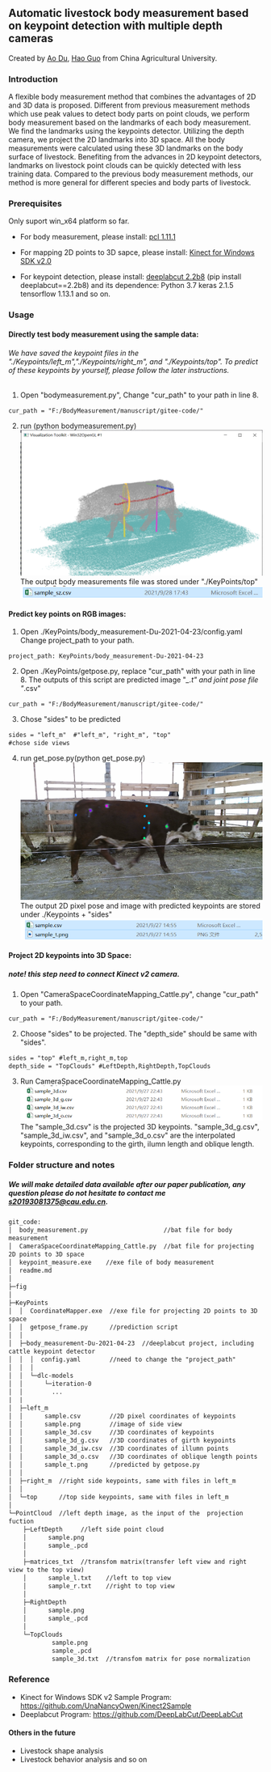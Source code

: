 ## Automatic livestock body measurement based on keypoint detection with multiple depth cameras

Created by <a href="https://github.com/DuAooo" target="_blank">Ao Du</a>, <a href="http://clst.cau.edu.cn/art/2018/8/8/art_31197_580629.html" target="_blank">Hao Guo</a> from China Agricultural University.


### Introduction
A flexible body measurement method that combines the advantages of 2D and 3D data is proposed. Different from previous measurement methods which use peak values to detect body parts on point clouds, we perform body measurement based on the landmarks of each body measurement. We find the landmarks using the keypoints detector. Utilizing the depth camera, we project the 2D landmarks into 3D space. All the body measurements were calculated using these 3D landmarks on the body surface of livestock. Benefiting from the advances in 2D keypoint detectors, landmarks on livestock point clouds can be quickly detected with less training data. Compared to the previous body measurement methods, our method is more general for different species and body parts of livestock.



### Prerequisites
Only suport win_x64 platform so far.
* For body measurement, please install:
<a href="https://github.com/PointCloudLibrary/pcl/releases/download/pcl-1.11.1/PCL-1.11.1-AllInOne-msvc2019-win64.exe"> pcl 1.11.1 </a> 

* For mapping 2D points to 3D sapce, please install:
<a href="https://www.microsoft.com/en-us/download/confirmation.aspx?id=44561">Kinect for Windows SDK v2.0 </a>

* For keypoint detection, please install:
<a href="https://github.com/DeepLabCut/DeepLabCut">deeplabcut 2.2b8</a> (pip install deeplabcut==2.2b8)
and its dependence:
Python 3.7 
keras 2.1.5
tensorflow 1.13.1
and so on.

### Usage
#### Directly test body measurement using the sample data:
###### We have saved the keypoint files in the "./Keypoints/left_m","./Keypoints/right_m", and "./Keypoints/top". To predict of these keypoints by yourself, please follow the later instructions.
1. Open "bodymeasurement.py", Change "cur_path" to your path in line 8.
```
cur_path = "F:/BodyMeasurement/manuscript/gitee-code/"
```
2. run (python bodymeasurement.py)
![screenshot of visualization](./fig/body_measurement.png)
The output body measurements file was stored under "./KeyPoints/top"
![screenshot of visualization](./fig/size.png)

#### Predict key points on RGB images:
1. Open ./KeyPoints/body_measurement-Du-2021-04-23/config.yaml
Change project_path to your path.
```
project_path: KeyPoints/body_measurement-Du-2021-04-23
```
2. Open ./KeyPoints/getpose.py, replace "cur_path" with your path in line 8. The outputs of this script are predicted image "*_.t" and joint pose file "*.csv"
```
cur_path = "F:/BodyMeasurement/manuscript/gitee-code/"
```
3. Chose "sides" to be predicted
```
sides = "left_m"  #"left_m", "right_m", "top"
#chose side views
```
4. run get_pose.py(python get_pose.py)
![output image](./fig/predicted_side_view.png)
The output 2D pixel pose and image with predicted keypoints are stored under ./Keypoints + "sides"
![output files](./fig/predicted_files.png)
#### Project 2D keypoints into 3D Space:
##### note! this step need to connect Kinect v2 camera.
1. Open "CameraSpaceCoordinateMapping_Cattle.py", change "cur_path" to your path.
```
cur_path = "F:/BodyMeasurement/manuscript/gitee-code/"
```
2. Choose "sides" to be projected. The "depth_side" should be same with "sides".
```
sides = "top" #left_m,right_m,top
depth_side = "TopClouds" #LeftDepth,RightDepth,TopClouds
```
3. Run CameraSpaceCoordinateMapping_Cattle.py
![output files of projection](./fig/projection.png)
The "sample_3d.csv" is the projected 3D keypoints. "sample_3d_g.csv", "sample_3d_iw.csv", and "sample_3d_o.csv" are the interpolated keypoints, corresponding to the girth, ilumn length and oblique length.
### Folder structure and notes
##### We will make detailed data available after our paper publication, any question please do not hesitate to contact me <s20193081375@cau.edu.cn>.
```
git_code:
│  body_measurement.py                     //bat file for body measurement
│  CameraSpaceCoordinateMapping_Cattle.py  //bat file for projecting 2D points to 3D space 
│  keypoint_measure.exe    //exe file of body measurement
│  readme.md
│
├─fig
│
├─KeyPoints
│  │  CoordinateMapper.exe  //exe file for projecting 2D points to 3D space 
│  │  getpose_frame.py      //prediction script
│  │
│  ├─body_measurement-Du-2021-04-23  //deeplabcut project, including cattle keypoint detector
│  │  │  config.yaml        //need to change the "project_path"
│  │  │
│  │  └─dlc-models
│  │      └─iteration-0
│  │        ...
|  |
│  ├─left_m
│  │      sample.csv        //2D pixel coordinates of keypoints
│  │      sample.png        //image of side view
│  │      sample_3d.csv     //3D coordinates of keypoints
│  │      sample_3d_g.csv   //3D coordinates of girth keypoints
│  │      sample_3d_iw.csv  //3D coordinates of illumn points
│  │      sample_3d_o.csv   //3D coordinates of oblique length points
│  │      sample_t.png      //predicted by getpose.py
│  │
│  ├─right_m  //right side keypoints, same with files in left_m
│  │
│  └─top      //top side keypoints, same with files in left_m
│
└─PointCloud  //left depth image, as the input of the  projection fuction
    ├─LeftDepth     //left side point cloud
    │      sample.png
    │      sample_.pcd
    │
    ├─matrices_txt  //transfom matrix(transfer left view and right view to the top view)
    │      sample_l.txt    //left to top view
    │      sample_r.txt    //right to top view
    │
    ├─RightDepth
    │      sample.png
    │      sample_.pcd
    │
    └─TopClouds
            sample.png
            sample_.pcd
            sample_3d.txt  //transfom matrix for pose normalization

```

### Reference
* Kinect for Windows SDK v2 Sample Program:
https://github.com/UnaNancyOwen/Kinect2Sample
* Deeplabcut Program:
https://github.com/DeepLabCut/DeepLabCut

#### Others in the future
* Livestock shape analysis 
* Livestock behavior analysis and so on